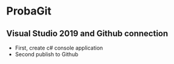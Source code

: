 # ProbaGit

## Visual Studio 2019 and Github connection
- First, create c# console application
- Second publish to Github
